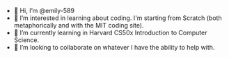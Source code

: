 - 👋 Hi, I’m @emily-589
- 👀 I’m interested in learning about coding. I'm starting from Scratch (both metaphorically and with the MIT coding site).
- 🌱 I’m currently learning in Harvard CS50x Introduction to Computer Science.
- 💞️ I’m looking to collaborate on whatever I have the ability to help with.

<!---
emily-589/emily-589 is a ✨ special ✨ repository because its `README.md` (this file) appears on your GitHub profile.
You can click the Preview link to take a look at your changes.
--->
